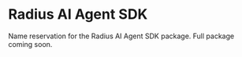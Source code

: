 # Radius AI Agent SDK

  Name reservation for the Radius AI Agent SDK package.
  Full package coming soon.
